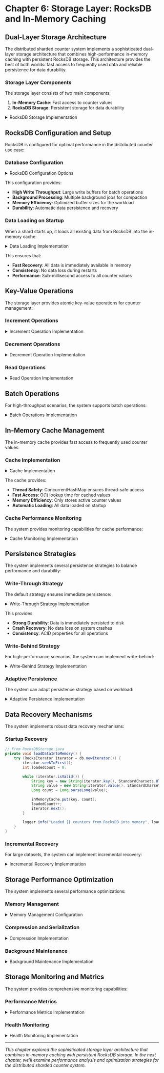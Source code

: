 # Chapter 6: Storage Layer: RocksDB and In-Memory Caching

## Dual-Layer Storage Architecture

The distributed sharded counter system implements a sophisticated dual-layer storage architecture that combines high-performance in-memory caching with persistent RocksDB storage. This architecture provides the best of both worlds: fast access to frequently used data and reliable persistence for data durability.

### Storage Layer Components

The storage layer consists of two main components:

1. **In-Memory Cache**: Fast access to counter values
2. **RocksDB Storage**: Persistent storage for data durability

<details>
<summary>RocksDB Storage Implementation</summary>

```java
// From RocksDBStorage.java
public class RocksDBStorage implements AutoCloseable {
    private static final Logger logger = LoggerFactory.getLogger(RocksDBStorage.class);
    
    private final RocksDB db;
    private final Map<String, Long> inMemoryCache;
    private final String dbPath;
    
    public RocksDBStorage(String dbPath) throws RocksDBException {
        this.dbPath = dbPath;
        this.inMemoryCache = new ConcurrentHashMap<>();
        
        // Create directory if it doesn't exist
        File directory = new File(dbPath);
        if (!directory.exists()) {
            directory.mkdirs();
        }
        
        // Configure RocksDB options
        Options options = new Options();
        options.setCreateIfMissing(true);
        options.setMaxBackgroundJobs(4);
        options.setWriteBufferSize(64 * 1024 * 1024); // 64MB
        options.setMaxWriteBufferNumber(3);
        options.setTargetFileSizeBase(64 * 1024 * 1024); // 64MB
        
        // Open the database
        this.db = RocksDB.open(options, dbPath);
        
        // Load existing data into memory
        loadDataIntoMemory();
        
        logger.info("RocksDB storage initialized at: {}", dbPath);
    }
}
```
</details>

## RocksDB Configuration and Setup

RocksDB is configured for optimal performance in the distributed counter use case:

### Database Configuration

<details>
<summary>RocksDB Configuration Options</summary>

```java
// From RocksDBStorage.java
Options options = new Options();
options.setCreateIfMissing(true);
options.setMaxBackgroundJobs(4);
options.setWriteBufferSize(64 * 1024 * 1024); // 64MB
options.setMaxWriteBufferNumber(3);
options.setTargetFileSizeBase(64 * 1024 * 1024); // 64MB
```
</details>

This configuration provides:
- **High Write Throughput**: Large write buffers for batch operations
- **Background Processing**: Multiple background jobs for compaction
- **Memory Efficiency**: Optimized buffer sizes for the workload
- **Durability**: Automatic data persistence and recovery

### Data Loading on Startup

When a shard starts up, it loads all existing data from RocksDB into the in-memory cache:

<details>
<summary>Data Loading Implementation</summary>

```java
// From RocksDBStorage.java
private void loadDataIntoMemory() {
    try (RocksIterator iterator = db.newIterator()) {
        iterator.seekToFirst();
        int loadedCount = 0;
        
        while (iterator.isValid()) {
            String key = new String(iterator.key(), StandardCharsets.UTF_8);
            String value = new String(iterator.value(), StandardCharsets.UTF_8);
            Long count = Long.parseLong(value);
            
            inMemoryCache.put(key, count);
            loadedCount++;
            iterator.next();
        }
        
        logger.info("Loaded {} counters from RocksDB into memory", loadedCount);
    }
}
```
</details>

This ensures that:
- **Fast Recovery**: All data is immediately available in memory
- **Consistency**: No data loss during restarts
- **Performance**: Sub-millisecond access to all counter values

## Key-Value Operations

The storage layer provides atomic key-value operations for counter management:

### Increment Operations

<details>
<summary>Increment Operation Implementation</summary>

```java
// From RocksDBStorage.java
public long increment(String counterId, long delta) throws RocksDBException {
    // Update in-memory cache
    long newValue = inMemoryCache.compute(counterId, (key, oldValue) -> {
        long current = (oldValue != null) ? oldValue : 0;
        return current + delta;
    });
    
    // Persist to RocksDB
    WriteOptions writeOptions = new WriteOptions();
    writeOptions.setSync(true); // Ensure durability
    
    db.put(writeOptions, 
           counterId.getBytes(StandardCharsets.UTF_8),
           String.valueOf(newValue).getBytes(StandardCharsets.UTF_8));
    
    logger.debug("Incremented counter {} by {}, new value: {}", counterId, delta, newValue);
    return newValue;
}
```
</details>

### Decrement Operations

<details>
<summary>Decrement Operation Implementation</summary>

```java
// From RocksDBStorage.java
public long decrement(String counterId, long delta) throws RocksDBException {
    // Update in-memory cache
    long newValue = inMemoryCache.compute(counterId, (key, oldValue) -> {
        long current = (oldValue != null) ? oldValue : 0;
        return current - delta;
    });
    
    // Persist to RocksDB
    WriteOptions writeOptions = new WriteOptions();
    writeOptions.setSync(true); // Ensure durability
    
    db.put(writeOptions, 
           counterId.getBytes(StandardCharsets.UTF_8),
           String.valueOf(newValue).getBytes(StandardCharsets.UTF_8));
    
    logger.debug("Decremented counter {} by {}, new value: {}", counterId, delta, newValue);
    return newValue;
}
```
</details>

### Read Operations

<details>
<summary>Read Operation Implementation</summary>

```java
// From RocksDBStorage.java
public long get(String counterId) throws RocksDBException {
    // First check in-memory cache
    Long cachedValue = inMemoryCache.get(counterId);
    if (cachedValue != null) {
        return cachedValue;
    }
    
    // Fall back to RocksDB
    byte[] value = db.get(counterId.getBytes(StandardCharsets.UTF_8));
    if (value != null) {
        long dbValue = Long.parseLong(new String(value, StandardCharsets.UTF_8));
        // Update cache for future reads
        inMemoryCache.put(counterId, dbValue);
        return dbValue;
    }
    
    return 0; // Default value for non-existent counters
}
```
</details>

## Batch Operations

For high-throughput scenarios, the system supports batch operations:

<details>
<summary>Batch Operations Implementation</summary>

```java
// Conceptual batch operations
public void batchIncrement(Map<String, Long> increments) throws RocksDBException {
    WriteBatch batch = new WriteBatch();
    
    for (Map.Entry<String, Long> entry : increments.entrySet()) {
        String counterId = entry.getKey();
        long delta = entry.getValue();
        
        // Update in-memory cache
        long newValue = inMemoryCache.compute(counterId, (key, oldValue) -> {
            long current = (oldValue != null) ? oldValue : 0;
            return current + delta;
        });
        
        // Add to batch
        batch.put(counterId.getBytes(StandardCharsets.UTF_8),
                 String.valueOf(newValue).getBytes(StandardCharsets.UTF_8));
    }
    
    // Execute batch
    WriteOptions writeOptions = new WriteOptions();
    writeOptions.setSync(true);
    db.write(writeOptions, batch);
}
```
</details>

## In-Memory Cache Management

The in-memory cache provides fast access to frequently used counter values:

### Cache Implementation

<details>
<summary>Cache Implementation</summary>

```java
// From RocksDBStorage.java
private final Map<String, Long> inMemoryCache;

public RocksDBStorage(String dbPath) throws RocksDBException {
    this.inMemoryCache = new ConcurrentHashMap<>();
    // ... other initialization
}
```
</details>

The cache provides:
- **Thread Safety**: ConcurrentHashMap ensures thread-safe access
- **Fast Access**: O(1) lookup time for cached values
- **Memory Efficiency**: Only stores active counter values
- **Automatic Loading**: All data loaded on startup

### Cache Performance Monitoring

The system provides monitoring capabilities for cache performance:

<details>
<summary>Cache Monitoring Implementation</summary>

```java
// From RocksDBStorage.java
public int getCacheSize() {
    return inMemoryCache.size();
}

public Map<String, Long> getAllCounters() {
    return new HashMap<>(inMemoryCache);
}
```
</details>

## Persistence Strategies

The system implements several persistence strategies to balance performance and durability:

### Write-Through Strategy

The default strategy ensures immediate persistence:

<details>
<summary>Write-Through Strategy Implementation</summary>

```java
// From RocksDBStorage.java
WriteOptions writeOptions = new WriteOptions();
writeOptions.setSync(true); // Ensure durability

db.put(writeOptions, 
       counterId.getBytes(StandardCharsets.UTF_8),
       String.valueOf(newValue).getBytes(StandardCharsets.UTF_8));
```
</details>

This provides:
- **Strong Durability**: Data is immediately persisted to disk
- **Crash Recovery**: No data loss on system crashes
- **Consistency**: ACID properties for all operations

### Write-Behind Strategy

For high-performance scenarios, the system can implement write-behind:

<details>
<summary>Write-Behind Strategy Implementation</summary>

```java
// Conceptual write-behind implementation
public class WriteBehindStorage {
    private final Queue<WriteOperation> writeQueue = new ConcurrentLinkedQueue<>();
    private final ScheduledExecutorService scheduler = Executors.newSingleThreadScheduledExecutor();
    
    public void incrementAsync(String counterId, long delta) {
        // Update cache immediately
        long newValue = inMemoryCache.compute(counterId, (key, oldValue) -> {
            long current = (oldValue != null) ? oldValue : 0;
            return current + delta;
        });
        
        // Queue for background persistence
        writeQueue.offer(new WriteOperation(counterId, newValue));
    }
    
    private void startBackgroundWriter() {
        scheduler.scheduleAtFixedRate(() -> {
            List<WriteOperation> batch = new ArrayList<>();
            WriteOperation op;
            
            // Collect batch of operations
            while ((op = writeQueue.poll()) != null && batch.size() < 100) {
                batch.add(op);
            }
            
            if (!batch.isEmpty()) {
                persistBatch(batch);
            }
        }, 0, 100, TimeUnit.MILLISECONDS);
    }
}
```
</details>

### Adaptive Persistence

The system can adapt persistence strategy based on workload:

<details>
<summary>Adaptive Persistence Implementation</summary>

```java
// Conceptual adaptive persistence
public class AdaptiveStorage {
    private final AtomicLong writeCount = new AtomicLong(0);
    private final AtomicLong lastWriteTime = new AtomicLong(0);
    
    public void increment(String counterId, long delta) {
        long currentTime = System.currentTimeMillis();
        long writes = writeCount.incrementAndGet();
        
        // Switch to write-behind for high-frequency writes
        if (writes > 1000 && (currentTime - lastWriteTime.get()) < 1000) {
            incrementAsync(counterId, delta);
        } else {
            incrementSync(counterId, delta);
        }
        
        lastWriteTime.set(currentTime);
    }
}
```
</details>

## Data Recovery Mechanisms

The system implements robust data recovery mechanisms:

### Startup Recovery

```java
// From RocksDBStorage.java
private void loadDataIntoMemory() {
    try (RocksIterator iterator = db.newIterator()) {
        iterator.seekToFirst();
        int loadedCount = 0;
        
        while (iterator.isValid()) {
            String key = new String(iterator.key(), StandardCharsets.UTF_8);
            String value = new String(iterator.value(), StandardCharsets.UTF_8);
            Long count = Long.parseLong(value);
            
            inMemoryCache.put(key, count);
            loadedCount++;
            iterator.next();
        }
        
        logger.info("Loaded {} counters from RocksDB into memory", loadedCount);
    }
}
```

### Incremental Recovery

For large datasets, the system can implement incremental recovery:

<details>
<summary>Incremental Recovery Implementation</summary>

```java
// Conceptual incremental recovery
public class IncrementalRecovery {
    private final Set<String> recoveredKeys = new ConcurrentHashSet<>();
    
    public void recoverIncrementally() {
        try (RocksIterator iterator = db.newIterator()) {
            iterator.seekToFirst();
            
            while (iterator.isValid()) {
                String key = new String(iterator.key(), StandardCharsets.UTF_8);
                
                if (!recoveredKeys.contains(key)) {
                    String value = new String(iterator.value(), StandardCharsets.UTF_8);
                    Long count = Long.parseLong(value);
                    
                    inMemoryCache.put(key, count);
                    recoveredKeys.add(key);
                }
                
                iterator.next();
            }
        }
    }
}
```
</details>

## Storage Performance Optimization

The system implements several performance optimizations:

### Memory Management

<details>
<summary>Memory Management Configuration</summary>

```java
// From RocksDBStorage.java
Options options = new Options();
options.setWriteBufferSize(64 * 1024 * 1024); // 64MB
options.setMaxWriteBufferNumber(3);
options.setTargetFileSizeBase(64 * 1024 * 1024); // 64MB
```
</details>

### Compression and Serialization

<details>
<summary>Compression Implementation</summary>

```java
// Conceptual compression implementation
public class CompressedStorage {
    private final CompressionType compressionType = CompressionType.LZ4_COMPRESSION;
    
    public void putCompressed(String key, long value) throws RocksDBException {
        // Compress value before storage
        byte[] compressedValue = compress(String.valueOf(value));
        
        WriteOptions writeOptions = new WriteOptions();
        writeOptions.setCompressionType(compressionType);
        
        db.put(writeOptions, key.getBytes(), compressedValue);
    }
    
    private byte[] compress(String data) {
        // Implementation of compression
        return data.getBytes(); // Simplified for example
    }
}
```
</details>

### Background Maintenance

<details>
<summary>Background Maintenance Implementation</summary>

```java
// From RocksDBStorage.java
public void compact() throws RocksDBException {
    db.compactRange();
}

public void flush() throws RocksDBException {
    db.flush(new FlushOptions());
}
```
</details>

## Storage Monitoring and Metrics

The system provides comprehensive monitoring capabilities:

### Performance Metrics

<details>
<summary>Performance Metrics Implementation</summary>

```java
// Conceptual metrics collection
public class StorageMetrics {
    private final AtomicLong readCount = new AtomicLong(0);
    private final AtomicLong writeCount = new AtomicLong(0);
    private final AtomicLong cacheHitCount = new AtomicLong(0);
    private final AtomicLong cacheMissCount = new AtomicLong(0);
    
    public void recordRead(String counterId) {
        readCount.incrementAndGet();
    }
    
    public void recordWrite(String counterId) {
        writeCount.incrementAndGet();
    }
    
    public void recordCacheHit() {
        cacheHitCount.incrementAndGet();
    }
    
    public void recordCacheMiss() {
        cacheMissCount.incrementAndGet();
    }
    
    public double getCacheHitRate() {
        long hits = cacheHitCount.get();
        long misses = cacheMissCount.get();
        long total = hits + misses;
        
        return total > 0 ? (double) hits / total : 0.0;
    }
}
```
</details>

### Health Monitoring

<details>
<summary>Health Monitoring Implementation</summary>

```java
// From RocksDBStorage.java
@Override
public void close() throws Exception {
    try {
        if (db != null) {
            db.close();
        }
    } catch (Exception e) {
        logger.error("Error closing RocksDB", e);
        throw e;
    }
}

public String getDbPath() {
    return dbPath;
}
```
</details>

---

*This chapter explored the sophisticated storage layer architecture that combines in-memory caching with persistent RocksDB storage. In the next chapter, we'll examine performance analysis and optimization strategies for the distributed sharded counter system.* 